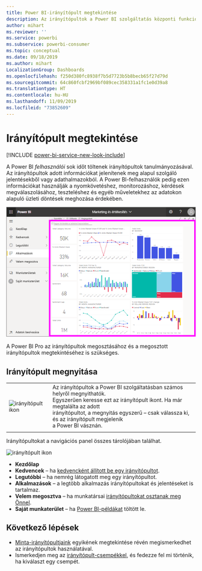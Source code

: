 ```yaml
---
title: Power BI-irányítópult megtekintése
description: Az irányítópultok a Power BI szolgáltatás központi funkciói. Ismerje meg, hogyan nyithatók meg és tekinthetők meg az irányítópultok.
author: mihart
ms.reviewer: ''
ms.service: powerbi
ms.subservice: powerbi-consumer
ms.topic: conceptual
ms.date: 09/18/2019
ms.author: mihart
LocalizationGroup: Dashboards
ms.openlocfilehash: f250d380fc8938f7b5d7723b5b8becb65f27d79d
ms.sourcegitcommit: 64c860fcbf2969bf089cec358331a1fc1e0d39a8
ms.translationtype: HT
ms.contentlocale: hu-HU
ms.lasthandoff: 11/09/2019
ms.locfileid: "73852609"
---
```

# <a name="view-a-dashboard"></a>Irányítópult megtekintése

[!INCLUDE [power-bi-service-new-look-include](../includes/power-bi-service-new-look-include.md)]

A Power BI *felhasználói* sok időt töltenek irányítópultok tanulmányozásával. Az irányítópultok adott információkat jelenítenek meg alapul szolgáló jelentésekből vagy adathalmazokból. A Power BI-felhasználók pedig ezen információkat használják a nyomkövetéshez, monitorozáshoz, kérdések megválaszolásához, teszteléshez és egyéb műveletekhez az adatokon alapuló üzleti döntések meghozása érdekében.

![irányítópult](media/end-user-dashboard-open/power-bi-new-dash-new.png)


A Power BI Pro az irányítópultok megosztásához és a megosztott irányítópultok megtekintéséhez is szükséges.

## <a name="open-a-dashboard"></a>Irányítópult megnyitása



|              |         |
|------------|--------------------------------|
|![irányítópult ikon](media/end-user-dashboard-open/power-bi-dashboard-icon.png)      |Az irányítópultok a Power BI szolgáltatásban számos helyről megnyithatók. <br> Egyszerűen keresse ezt az irányítópult ikont. Ha már megtalálta az adott <br>irányítópultot, a megnyitás egyszerű – csak válassza ki, és az irányítópult megjelenik <br>a Power BI vásznán. |
|                    |          |



Irányítópultokat a navigációs panel összes tárolójában találhat. 

![irányítópult ikon](media/end-user-dashboard-open/power-bi-open-dashboards.gif)

- **Kezdőlap** 
- **Kedvencek** – ha [kedvencként állított be egy irányítópultot](end-user-favorite.md).
- **Legutóbbi** – ha nemrég látogatott meg egy irányítópultot.
- **Alkalmazások** – a legtöbb alkalmazás irányítópultokat és jelentéseket is tartalmaz.
- **Velem megosztva** – ha munkatársai [irányítópultokat osztanak meg Önnel](end-user-shared-with-me.md).
- **Saját munkaterület** – ha [Power BI-példákat](../sample-datasets.md) töltött le.



## <a name="next-steps"></a>Következő lépések
* [Minta-irányítópultjaink](../sample-tutorial-connect-to-the-samples.md) egyikének megtekintése révén megismerkedhet az irányítópultok használatával.
* Ismerkedjen meg az [irányítópult-csempékkel](end-user-tiles.md), és fedezze fel mi történik, ha kiválaszt egy csempét.